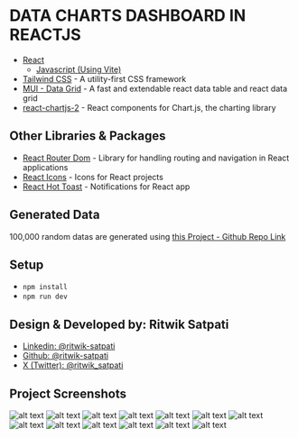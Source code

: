 # DATA CHARTS DASHBOARD IN REACTJS 
- [React](https://react.dev/) 
    - [Javascript (Using Vite)](https://vitejs.dev/)
- [Tailwind CSS](https://tailwindcss.com/) - A utility-first CSS framework
- [MUI - Data Grid](https://mui.com/x/react-data-grid/) - A fast and extendable react data table and react data grid
- [react-chartjs-2](https://react-chartjs-2.js.org/) - React components for Chart.js, the charting library

## Other Libraries & Packages
- [React Router Dom](https://reactrouter.com/en/main) - Library for handling routing and navigation in React applications
- [React Icons](https://react-icons.github.io/react-icons/) - Icons for React projects
- [React Hot Toast](https://react-hot-toast.com/) - Notifications for React app

## Generated Data
100,000 random datas are generated using [this Project - Github Repo Link](https://github.com/ritwik-satpati/user-data-generator-in-javascript)

## Setup
- `npm install`
- `npm run dev`

## Design & Developed by: Ritwik Satpati
- [Linkedin: @ritwik-satpati](https://www.linkedin.com/in/ritwik-satpati/)
- [Github: @ritwik-satpati](https://github.com/ritwik-satpati)
- [X (Twitter): @ritwik_satpati](https://twitter.com/ritwik_satpati)

## Project Screenshots
![alt text](/screenshots/image.png)
![alt text](/screenshots/image-1.png)
![alt text](/screenshots/image-2.png)
![alt text](/screenshots/image-3.png)
![alt text](/screenshots/image-4.png)
![alt text](/screenshots/image-5.png)
![alt text](/screenshots/image-6.png)
![alt text](/screenshots/image-7.png)
![alt text](/screenshots/image-8.png)
![alt text](/screenshots/image-9.png)
![alt text](/screenshots/image-10.png)
![alt text](/screenshots/image-11.png)
![alt text](/screenshots/image-12.png)